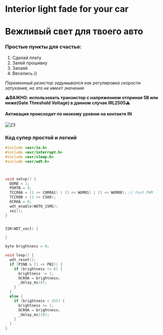 # Interior light fade for your car
# Вежливый свет для твоего авто


### Простые пункты для счастья:
1. Сделай плату
2. Залей прошивку
3. Запаяй
4. Веселись ))

<i>Переменный резистор задумывался как регулировка скорости затухания, но это не имеет значения</i>

:warning:<b>ВАЖНО: использовать транзистор с напряжением отприная 5В или ниже(Gate Threshold Voltage) в данном случае IRL2505</b>:warning:
#### Активация происходит по низкому уровню на контакте IN
![23](https://github.com/user-attachments/assets/ca59c78b-84d3-41d7-a8bb-544bf5248063)




### Код супер простой и легкий

```cpp
#include <avr/io.h>
#include <avr/interrupt.h>
#include <avr/sleep.h>
#include <avr/wdt.h>



void setup() {
  DDRB = 1;
  PORTB = 4;
  TCCR0A = (1 << COM0A1) | (1 << WGM01) | (1 << WGM00); // Fast PWM
  TCCR0B = (1 << CS00);
  OCR0A = 0;
  wdt_enable(WDTO_15MS);
  sei();
}


ISR(WDT_vect) {

}

byte brightness = 0;

void loop() {
  wdt_reset();
  if (PINB & (1 << PB2)) {
    if (brightness != 0) {
      brightness -= 1;
      OCR0A = brightness;
      _delay_ms(8);
    }
  }
  else {
    if (brightness < 255) {
      brightness += 1;
      OCR0A = brightness;
      _delay_ms(10);
    }
  }
}
```

